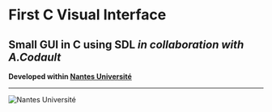 # First C Visual Interface
**Small GUI in C using SDL**
*in collaboration with A.Codault*
---
**Developed within [Nantes Université](https://www.univ-nantes.fr/)**

---
![Nantes Université](../obj/Nantes-univ-Logo.png)